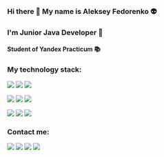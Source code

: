 ### Hi there 👋 My name is Aleksey Fedorenko 👽
### I'm Junior Java Developer 🌱
#### Student of Yandex Practicum 📚

### My technology stack:
<img src="https://img.shields.io/badge/JAVA-f89820?style=for-the-badge&logo=Java&logoColor=FFFFFF"/> <img src="https://img.shields.io/badge/JUNIT-25A162?style=for-the-badge&logo=JUnit5&logoColor=FFFFFF"/> <img src="https://img.shields.io/badge/SQL-4169E1?style=for-the-badge&logo=PostgreSQL&logoColor=FFFFFF"/>

<img src="https://img.shields.io/badge/SPRING-6DB33F?style=for-the-badge&logo=Spring&logoColor=FFFFFF"/> <img src="https://img.shields.io/badge/Spring Boot-6DB33F?style=for-the-badge&logo=Spring Boot&logoColor=FFFFFF"/> <img src="https://img.shields.io/badge/Spring Data-6DB33F?style=for-the-badge&logo=1&logoColor=FFFFFF"/>

<img src="https://img.shields.io/badge/GIT-F05032?style=for-the-badge&logo=Git&logoColor=FFFFFF"/> <img src="https://img.shields.io/badge/Hibernate-59666C?style=for-the-badge&logo=Hibernate&logoColor=FFFFFF"/> <img src="https://img.shields.io/badge/Apache Maven-C71A36?style=for-the-badge&logo=Apache Maven&logoColor=FFFFFF"/>

### Contact me:
[<img src="https://img.shields.io/badge/VK-0077FF?style=for-the-badge&logo=VK&logoColor=FFFFFF"/>](https://vk.com/selenar) [<img src="https://img.shields.io/badge/Telegram-0077FF?style=for-the-badge&logo=Telegram&logoColor=FFFFFF"/>](https://t.me/alexexus) <img src="https://img.shields.io/badge/tnt.99@mail.ru-005FF9?style=for-the-badge&logo=Mail.Ru&logoColor=FFFFFF"/> [<img src="https://img.shields.io/badge/Instagram-E4405F?style=for-the-badge&logo=Instagram&logoColor=FFFFFF"/>](https://www.instagram.com/_alexexus_/)
